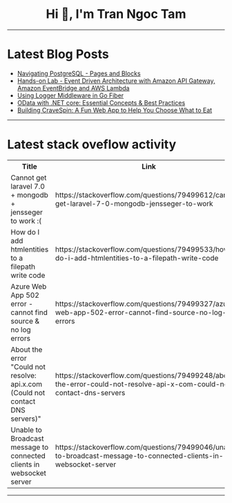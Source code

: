 <h1 align="center">Hi 👋, I'm Tran Ngoc Tam</h1>

---

# Latest Blog Posts 
<!-- BLOG-POST-LIST:START -->
- [Navigating PostgreSQL - Pages and Blocks](https://dev.to/aditya999123/navigating-postgresql-pages-and-blocks-238l)
- [Hands-on Lab - Event Driven Architecture with Amazon API Gateway, Amazon EventBridge and AWS Lambda](https://dev.to/gurudev_prasadteketi/hands-on-lab-event-driven-architecture-with-amazon-api-gateway-amazon-eventbridge-and-aws-lambda-kn2)
- [Using Logger Middleware in Go Fiber](https://dev.to/luthfisauqi17/using-logger-middleware-in-go-fiber-21cn)
- [OData with .NET core: Essential Concepts &amp; Best Practices](https://dev.to/renukapatil/odata-with-net-core-essential-concepts-best-practices-1iea)
- [Building CraveSpin: A Fun Web App to Help You Choose What to Eat](https://dev.to/devchiii/building-cravespin-a-fun-web-app-to-help-you-choose-what-to-eat-2lo0)
<!-- BLOG-POST-LIST:END -->

---

# Latest stack oveflow activity
<table>
  <tr><th>Title</th><th>Link</th></tr>
  <!-- STACKOVERFLOW:START --><tr><td>Cannot get laravel 7.0 + mongodb + jensseger to work :&lpar;</td><td>https://stackoverflow.com/questions/79499612/cannot-get-laravel-7-0-mongodb-jensseger-to-work</td></tr><tr><td>How do I add htmlentities to a filepath write code</td><td>https://stackoverflow.com/questions/79499533/how-do-i-add-htmlentities-to-a-filepath-write-code</td></tr><tr><td>Azure Web App 502 error - cannot find source &amp; no log errors</td><td>https://stackoverflow.com/questions/79499327/azure-web-app-502-error-cannot-find-source-no-log-errors</td></tr><tr><td>About the error &quot;Could not resolve: api.x.com &lpar;Could not contact DNS servers&rpar;&quot;</td><td>https://stackoverflow.com/questions/79499248/about-the-error-could-not-resolve-api-x-com-could-not-contact-dns-servers</td></tr><tr><td>Unable to Broadcast message to connected clients in websocket server</td><td>https://stackoverflow.com/questions/79499046/unable-to-broadcast-message-to-connected-clients-in-websocket-server</td></tr><!-- STACKOVERFLOW:END -->
</table>

---


